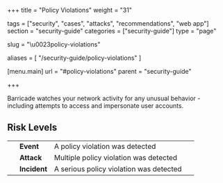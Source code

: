 +++
title = "Policy Violations"
weight = "31"

tags = ["security", "cases", "attacks", "recommendations", "web app"]
section = "security-guide"
categories = ["security-guide"]
type = "page"

slug = "\u0023policy-violations"

aliases = [
    "/security-guide/policy-violations"
]

[menu.main]
    url = "#policy-violations"
    parent = "security-guide"

+++

Barricade watches your network activity for any unusual behavior - including attempts to access and impersonate user accounts.

## Risk Levels

<table class="risk">
<tbody>
<tr>
<td><em> </em></td>
<td><strong>Event</strong></td>
<td>A policy violation was detected</td>
<td> </td>
</tr>
<tr>
<td><em> </em></td>
<td><strong>Attack</strong></td>
<td>Multiple policy violation was detected</td>
</tr>
<tr>
<td><em> </em></td>
<td><strong>Incident</strong></td>
<td>A serious policy violation was detected</td>
</tr>
</tbody>
</table>
